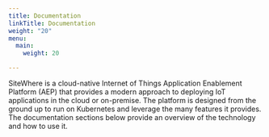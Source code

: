 ```yaml
---
title: Documentation
linkTitle: Documentation
weight: "20"
menu:
  main:
    weight: 20

---
```

SiteWhere is a cloud-native Internet of Things Application Enablement Platform (AEP) that provides a modern approach to deploying IoT applications in the cloud or on-premise. The platform is designed from the ground up to run on Kubernetes and leverage the many features it provides. The documentation sections below provide an overview of the technology and how to use it.
